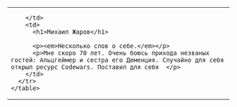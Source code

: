 <!DOCTYPE html>
<html>
  <head>
    <meta charset="UTF-8" />
    <title>Mikhail Zharov (like a CV)</title>
  </head>
  <body>
    <table cellspacing="15">
      <tr>
        <td>
          
        </td>
        <td>
          <h1>Михаил Жаров</h1>
          
          <p><em>Несколько слов о себе.</em></p>
          <p>Мне скоро 70 лет. Очень боюсь прихода незваных гостей: Альцгеймер и сестра его Деменция. Случайно для себя открыл ресурс Codewars. Поставил для себя  </p>
        </td>
      </tr>
    </table>

          
